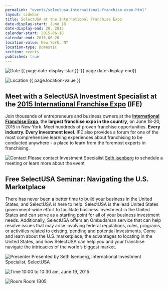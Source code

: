 ```yaml
---
permalink: "events/selectusa-international-franchise-expo.html"
layout: sidebar
title: SelectUSA at the International Franchise Expo
date-display-start: June 18
date-display-end: 20, 2015
calendar-start: 2015-06-18
calendar-end: 2015-06-20
location-value: New York, NY
location-type: Domestic
section: events
published: true
---
```

![Date](https://google.github.io/material-design-icons/action/svg/ic_event_24px.svg "Date") {{ page.date-display-start}}-{{ page.date-display-end}}

![Location](http://google.github.io/material-design-icons/social/svg/ic_location_city_24px.svg "Location") {{ page.location-value }}

## Meet with a SelectUSA Investment Specialist at the **[2015 International Franchise Expo](http://www.ifeinfo.com/)** (IFE) 

Join thousands of entrepreneurs and business owners at the **[International Franchise Expo](http://www.ifeinfo.com/)**, the **largest franchise expo in the country**, on June 18-20, 2015 in New York. Meet hundreds of proven franchise opportunities. **Every industry. Every investment level.** IFE also provides a forum for one of the most comprehensive learning experiences about franchising to be conducted anywhere - a place to learn from the foremost experts in franchising.

![Contact](https://google.github.io/material-design-icons/action/svg/ic_question_answer_24px.svg "Contact") Please contact Investment Specialist [Seth Isenberg](mailto:michelle.ouellette@trade.gov) to schedule a meeting or learn more about the event

## Free SelectUSA Seminar: Navigating the U.S. Marketplace

There has never been a better time to build your business in the United States, and SelectUSA is here to help. SelectUSA is the lead United States government-wide effort to facilitate business investment in the United States and can serve as a starting point for all of your business investment needs. Additionally, SelectUSA offers an Ombudsman service that can help resolve issues that may arise involving federal regulations, rules, programs, or activities related to existing, pending and potential investments. Come and learn about the U.S. marketplace, the advantages to locating in the United States, and how SelectUSA can help you and your franchise navigate the intricacies of the world’s biggest market. 

![Presenter](http://google.github.io/material-design-icons/action/svg/ic_speaker_notes_24px.svg "Presenter") Presented by Seth Isenberg, International Investment Specialist, SelectUSA 

![Time](http://google.github.io/material-design-icons/action/svg/ic_schedule_24px.svg "Time") 10:00 to 10:30 am, June 19, 2015

![Room](http://google.github.io/material-design-icons/action/svg/ic_room_24px.svg "Room") Room 1B05
